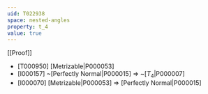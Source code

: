 ```yaml
---
uid: T022938
space: nested-angles
property: t_4
value: true
---
```

[[Proof]]

* [T000950] [Metrizable|P000053]
* [I000157] ~[Perfectly Normal|P000015] => ~[$T_4$|P000007]
* [I000070] [Metrizable|P000053] => [Perfectly Normal|P000015]

